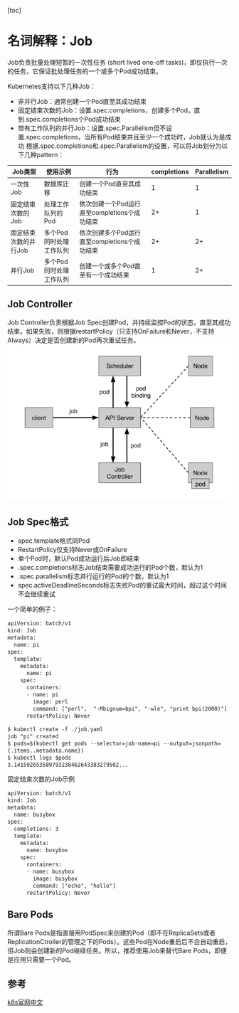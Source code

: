 [toc]
# 名词解释：Job
Job负责批量处理短暂的一次性任务 (short lived one-off tasks)，即仅执行一次的任务，它保证批处理任务的一个或多个Pod成功结束。

Kubernetes支持以下几种Job：

- 非并行Job：通常创建一个Pod直至其成功结束
- 固定结束次数的Job：设置.spec.completions，创建多个Pod，直到.spec.completions个Pod成功结束
- 带有工作队列的并行Job：设置.spec.Parallelism但不设置.spec.completions，当所有Pod结束并且至少一个成功时，Job就认为是成功
根据.spec.completions和.spec.Parallelism的设置，可以将Job划分为以下几种pattern：

| Job类型 | 使用示例 | 行为 | completions | Parallelism |
| - | - | - | - | - |
| 一次性Job | 数据库迁移 | 创建一个Pod直至其成功结束 | 1 | 1 |
| 固定结束次数的Job | 处理工作队列的Pod | 依次创建一个Pod运行直至completions个成功结束 | 2+ | 1 |
| 固定结束次数的并行Job | 多个Pod同时处理工作队列 | 依次创建多个Pod运行直至completions个成功结束 | 2+ | 2+ |
| 并行Job | 多个Pod同时处理工作队列 | 创建一个或多个Pod直至有一个成功结束 | 1 | 2+ |
## Job Controller
Job Controller负责根据Job Spec创建Pod，并持续监控Pod的状态，直至其成功结束。如果失败，则根据restartPolicy（只支持OnFailure和Never，不支持Always）决定是否创建新的Pod再次重试任务。
![Job Controller](./static/jobController.png)


## Job Spec格式
- spec.template格式同Pod
- RestartPolicy仅支持Never或OnFailure
- 单个Pod时，默认Pod成功运行后Job即结束
- .spec.completions标志Job结束需要成功运行的Pod个数，默认为1
- .spec.parallelism标志并行运行的Pod的个数，默认为1
- spec.activeDeadlineSeconds标志失败Pod的重试最大时间，超过这个时间不会继续重试

一个简单的例子：
```
apiVersion: batch/v1
kind: Job
metadata:
  name: pi
spec:
  template:
    metadata:
      name: pi
    spec:
      containers:
      - name: pi
        image: perl
        command: ["perl",  "-Mbignum=bpi", "-wle", "print bpi(2000)"]
      restartPolicy: Never
```
```
$ kubectl create -f ./job.yaml
job "pi" created
$ pods=$(kubectl get pods --selector=job-name=pi --output=jsonpath={.items..metadata.name})
$ kubectl logs $pods
3.141592653589793238462643383279502...
```
固定结束次数的Job示例
```
apiVersion: batch/v1
kind: Job
metadata:
  name: busybox
spec:
  completions: 3
  template:
    metadata:
      name: busybox
    spec:
      containers:
      - name: busybox
        image: busybox
        command: ["echo", "hello"]
      restartPolicy: Never
```
## Bare Pods
所谓Bare Pods是指直接用PodSpec来创建的Pod（即不在ReplicaSets或者ReplicationCtroller的管理之下的Pods）。这些Pod在Node重启后不会自动重启，但Job则会创建新的Pod继续任务。所以，推荐使用Job来替代Bare Pods，即便是应用只需要一个Pod。
## 参考
[k8s官网中文](https://www.kubernetes.org.cn/job)